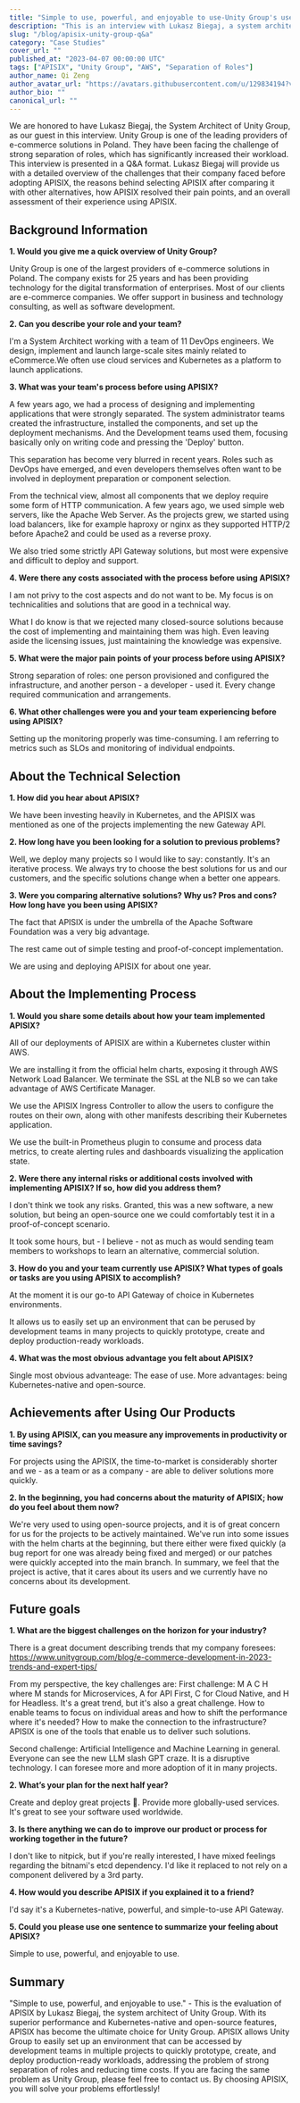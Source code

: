 ```yaml
---
title: "Simple to use, powerful, and enjoyable to use-Unity Group's user experience of APISIX in interview"
description: "This is an interview with Lukasz Biegaj, a system architect of Unity Group. The interview is presented in a Q&A format. In this interview, Lukasz Biegaj will focus on the changes that APISIX has brought to their company."
slug: "/blog/apisix-unity-group-q&a"
category: "Case Studies"
cover_url: ""
published_at: "2023-04-07 00:00:00 UTC"
tags: ["APISIX", "Unity Group", "AWS", "Separation of Roles"]
author_name: Qi Zeng
author_avatar_url: "https://avatars.githubusercontent.com/u/129834194?v=4"
author_bio: ""
canonical_url: ""
---
```


We are honored to have Lukasz Biegaj, the System Architect of Unity Group, as our guest in this interview. Unity Group is one of the leading providers of e-commerce solutions in Poland. They have been facing the challenge of strong separation of roles, which has significantly increased their workload. This interview is presented in a Q&A format. Lukasz Biegaj will provide us with a detailed overview of the challenges that their company faced before adopting APISIX, the reasons behind selecting APISIX after comparing it with other alternatives, how APISIX resolved their pain points, and an overall assessment of their experience using APISIX.

## Background Information

**1. Would you give me a quick overview of Unity Group?**

Unity Group is one of the largest providers of e-commerce solutions in Poland. The company exists for 25 years and has been providing technology for the digital transformation of enterprises. Most of our clients are e-commerce companies. We offer support in business and technology consulting, as well as software development. 

**2. Can you describe your role and your team?**


I'm a System Architect working with a team of 11 DevOps engineers. We design, implement and launch large-scale sites mainly related to eCommerce.We often use cloud services and Kubernetes as a platform to launch applications.

**3. What was your team's process before using APISIX?**


A few years ago, we had a process of designing and implementing applications that were strongly separated. The system administrator teams created the infrastructure, installed the components, and set up the deployment mechanisms. And the Development teams used them, focusing basically only on writing code and pressing the 'Deploy' button.

This separation has become very blurred in recent years. Roles such as DevOps have emerged, and even developers themselves often want to be involved in deployment preparation or component selection.

From the technical view, almost all components that we deploy require some form of HTTP communication. A few years ago, we used simple web servers, like the Apache Web Server. As the projects grew, we started using load balancers, like for example haproxy or nginx as they supported HTTP/2 before Apache2 and could be used as a reverse proxy. 

We also tried some strictly API Gateway solutions, but most were expensive and difficult to deploy and support.


**4. Were there any costs associated with the process before using APISIX?**

I am not privy to the cost aspects and do not want to be. My focus is on technicalities and solutions that are good in a technical way.

What I do know is that we rejected many closed-source solutions because the cost of implementing and maintaining them was high. Even leaving aside the licensing issues, just maintaining the knowledge was expensive.


**5. What were the major pain points of your process before using APISIX?**



Strong separation of roles: one person provisioned and configured the infrastructure, and another person - a developer - used it. Every change required communication and arrangements.




**6. What other challenges were you and your team experiencing before using APISIX?**



Setting up the monitoring properly was time-consuming. I am referring to metrics such as SLOs and monitoring of individual endpoints.


## About the Technical Selection
**1. How did you hear about APISIX?**



We have been investing heavily in Kubernetes, and the APISIX was mentioned as one of the projects implementing the new Gateway API.




**2. How long have you been looking for a solution to previous problems?**



Well, we deploy many projects so I would like to say: constantly. It's an iterative process. We always try to choose the best solutions for us and our customers, and the specific solutions change when a better one appears.




**3. Were you comparing alternative solutions? Why us? Pros and cons? How long have you been using APISIX?**



The fact that APISIX is under the umbrella of the Apache Software Foundation was a very big advantage.


The rest came out of simple testing and proof-of-concept implementation.


We are using and deploying APISIX for about one year.


## About the Implementing Process
**1. Would you share some details about how your team implemented APISIX?**


All of our deployments of APISIX are within a Kubernetes cluster within AWS.


We are installing it from the official helm charts, exposing it through AWS Network Load Balancer. We terminate the SSL at the NLB so we can take advantage of AWS Certificate Manager.


We use the APISIX Ingress Controller to allow the users to configure the routes on their own, along with other manifests describing their Kubernetes application.


We use the built-in Prometheus plugin to consume and process data metrics, to create alerting rules and dashboards visualizing the application state.

**2. Were there any internal risks or additional costs involved with implementing APISIX? If so, how did you address them?**



I don't think we took any risks. Granted, this was a new software, a new solution, but being an open-source one we could comfortably test it in a proof-of-concept scenario.


It took some hours, but - I believe - not as much as would sending team members to workshops to learn an alternative, commercial solution.


**3. How do you and your team currently use APISIX? What types of goals or tasks are you using APISIX to accomplish?**



At the moment it is our go-to API Gateway of choice in Kubernetes environments.


It allows us to easily set up an environment that can be perused by development teams in many projects to quickly prototype, create and deploy production-ready workloads.

**4. What was the most obvious advantage you felt about APISIX?**


Single most obvious advanteage: The ease of use.
More advantages: being Kubernetes-native and open-source.


## Achievements after Using Our Products

**1. By using APISIX, can you measure any improvements in productivity or time savings?**


For projects using the APISIX, the time-to-market is considerably shorter and we - as a team or as a company - are able to deliver solutions more quickly.



**2. In the beginning, you had concerns about the maturity of APISIX; how do you feel about them now?**



We're very used to using open-source projects, and it is of great concern for us for the projects to be actively maintained. We've run into some issues with the helm charts at the beginning, but there either were fixed quickly (a bug report for one was already being fixed and merged) or our patches were quickly accepted into the main branch. In summary, we feel that the project is active, that it cares about its users and we currently have no concerns about its development.


## Future goals
**1. What are the biggest challenges on the horizon for your industry?**


There is a great document describing trends that my company foresees: https://www.unitygroup.com/blog/e-commerce-development-in-2023-trends-and-expert-tips/

From my perspective, the key challenges are:
First challenge: M A C H where M stands for Microservices, A for API First, C for Cloud Native, and H for Headless. It's a great trend, but it's also a great challenge. How to enable teams to focus on individual areas and how to shift the performance where it's needed? How to make the connection to the infrastructure? APISIX is one of the tools that enable us to deliver such solutions.

Second challenge: Artificial Intelligence and Machine Learning in general. Everyone can see the new LLM slash GPT craze. It is a disruptive technology. I can foresee more and more adoption of it in many projects.

**2. What’s your plan for the next half year?**


Create and deploy great projects 🙂.  Provide more globally-used services. It's great to see your software used worldwide. 



**3. Is there anything we can do to improve our product or process for working together in the future?**


I don't like to nitpick, but if you're really interested, I have mixed feelings regarding the bitnami's etcd dependency. I'd like it replaced to not rely on a component delivered by a 3rd party.

**4. How would you describe APISIX if you explained it to a friend?**


I'd say it's a Kubernetes-native, powerful, and simple-to-use API Gateway.



**5. Could you please use one sentence to summarize your feeling about APISIX?**


Simple to use, powerful, and enjoyable to use.
## Summary
"Simple to use, powerful, and enjoyable to use." - This is the evaluation of APISIX by Lukasz Biegaj, the system architect of Unity Group. With its superior performance and Kubernetes-native and open-source features, APISIX has become the ultimate choice for Unity Group. APISIX allows Unity Group to easily set up an environment that can be accessed by development teams in multiple projects to quickly prototype, create, and deploy production-ready workloads, addressing the problem of strong separation of roles and reducing time costs. If you are facing the same problem as Unity Group, please feel free to contact us. By choosing APISIX, you will solve your problems effortlessly!







